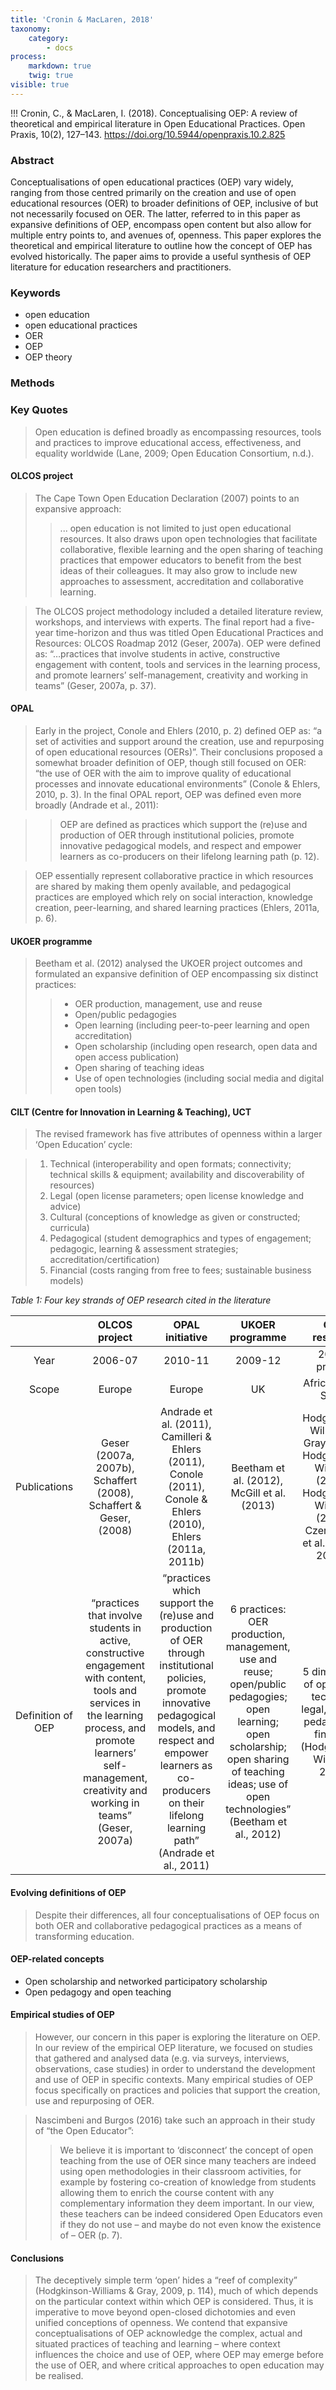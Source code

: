 ```yaml
---
title: 'Cronin & MacLaren, 2018'
taxonomy:
    category:
        - docs
process:
    markdown: true
    twig: true
visible: true
---
```


!!! Cronin, C., & MacLaren, I. (2018). Conceptualising OEP: A review of theoretical and empirical literature in Open Educational Practices. Open Praxis, 10(2), 127–143. https://doi.org/10.5944/openpraxis.10.2.825

### Abstract

Conceptualisations of open educational practices (OEP) vary widely, ranging from those centred primarily on the creation and use of open educational resources (OER) to broader definitions of OEP, inclusive of but not necessarily focused on OER. The latter, referred to in this paper as expansive definitions of OEP, encompass open content but also allow for multiple entry points to, and avenues of, openness. This paper explores the theoretical and empirical literature to outline how the concept of OEP has evolved historically. The paper aims to provide a useful synthesis of OEP literature for education researchers and practitioners.

### Keywords
- open education
- open educational practices
- OER
- OEP
- OEP theory

### Methods

### Key Quotes

> Open education is defined broadly as encompassing resources, tools and practices to improve educational access, effectiveness, and equality worldwide (Lane, 2009; Open Education Consortium, n.d.).

#### OLCOS project
> The Cape Town Open Education Declaration (2007) points to an expansive approach:
> > ... open education is not limited to just open educational resources. It also draws upon open technologies that facilitate collaborative, flexible learning and the open sharing of teaching practices that empower educators to benefit from the best ideas of their colleagues. It may also grow to include new approaches to assessment, accreditation and collaborative learning.

> The OLCOS project methodology included a detailed literature review, workshops, and interviews with experts. The final report had a five-year time-horizon and thus was titled Open Educational Practices and Resources: OLCOS Roadmap 2012 (Geser, 2007a). OEP were defined as: “…practices that involve students in active, constructive engagement with content, tools and services in the learning process, and promote learners’ self-management, creativity and working in teams” (Geser, 2007a, p. 37).

#### OPAL

> Early in the project, Conole and Ehlers (2010, p. 2) defined OEP as: “a set of activities and support around the creation, use and repurposing of open educational resources (OERs)”. Their conclusions proposed a somewhat broader definition of OEP, though still focused on OER: “the use of OER with the aim to improve quality of educational processes and innovate educational environments” (Conole & Ehlers, 2010, p. 3). In the final OPAL report, OEP was defined even more broadly (Andrade et al., 2011):

>> OEP are defined as practices which support the (re)use and production of OER through institutional policies, promote innovative pedagogical models, and respect and empower learners as co-producers on their lifelong learning path (p. 12).

> OEP essentially represent collaborative practice in which resources are shared by making them openly available, and pedagogical practices are employed which rely on social interaction, knowledge creation, peer-learning, and shared learning practices (Ehlers, 2011a, p. 6).

#### UKOER programme

> Beetham et al. (2012) analysed the UKOER project outcomes and formulated an expansive definition of OEP encompassing six distinct practices:
>>  - OER production, management, use and reuse
>>  - Open/public pedagogies
>>  - Open learning (including peer-to-peer learning and open accreditation)
>>  - Open scholarship (including open research, open data and open access publication)
>>  - Open sharing of teaching ideas
>>  - Use of open technologies (including social media and digital open tools)

#### CILT (Centre for Innovation in Learning & Teaching), UCT

> The revised framework has five attributes of openness within a larger ‘Open Education’ cycle:

> 1. Technical (interoperability and open formats; connectivity; technical skills & equipment; availability and discoverability of resources)
> 2. Legal (open license parameters; open license knowledge and advice)
> 3. Cultural (conceptions of knowledge as given or constructed; curricula)
> 4. Pedagogical (student demographics and types of engagement; pedagogic, learning & assessment strategies; accreditation/certification)
> 5. Financial (costs ranging from free to fees; sustainable business models)

*Table 1: Four key strands of OEP research cited in the literature* 	

|  |OLCOS project| 	OPAL initiative |	UKOER programme |	CILT research|
|:---:|:---:|:---:|:---:|:---:|
|Year |	2006-07 |	2010-11 |	2009-12 |	2009-present|
|Scope |	Europe |	Europe |	UK |	Africa/Global South|
|Publications |	Geser (2007a, 2007b), Schaffert (2008), Schaffert & Geser, (2008) |	Andrade et al. (2011), Camilleri & Ehlers (2011), Conole (2011), Conole & Ehlers (2010), Ehlers (2011a, 2011b) |	Beetham et al. (2012), McGill et al. (2013) |	Hodgkinson-Williams & Gray (2009), Hodgkinson-Williams (2010); Hodgkinson-Williams (2014), Czerniewicz et al. (2017a, 2017b)|
|Definition of OEP |	“practices that involve students in active, constructive engagement with content, tools and services in the learning process, and promote learners’ self-management, creativity and working in teams” (Geser, 2007a) |	“practices which support the (re)use and production of OER through institutional policies, promote innovative pedagogical models, and respect and empower learners as co-producers on their lifelong learning path” (Andrade et al., 2011) |	6 practices: OER production, management, use and reuse; open/public pedagogies; open learning; open scholarship; open sharing of teaching ideas; use of open technologies” (Beetham et al., 2012) |	5 dimensions of openness: technical, legal, cultural, pedagogical, financial (Hodgkinson-Williams, 2014)|

#### Evolving definitions of OEP

> Despite their differences, all four conceptualisations of OEP focus on both OER and collaborative pedagogical practices as a means of transforming education.

#### OEP-related concepts

* Open scholarship and networked participatory scholarship
* Open pedagogy and open teaching

#### Empirical studies of OEP

> However, our concern in this paper is exploring the literature on OEP. In our review of the empirical OEP literature, we focused on studies that gathered and analysed data (e.g. via surveys, interviews, observations, case studies) in order to understand the development and use of OEP in specific contexts. Many empirical studies of OEP focus specifically on practices and policies that support the creation, use and repurposing of OER.

> Nascimbeni and Burgos (2016) take such an approach in their study of “the Open Educator”:
>> We believe it is important to ‘disconnect’ the concept of open teaching from the use of OER since many teachers are indeed using open methodologies in their classroom activities, for example by fostering co-creation of knowledge from students allowing them to enrich the course content with any complementary information they deem important. In our view, these teachers can be indeed considered Open Educators even if they do not use – and maybe do not even know the existence of – OER (p. 7).

#### Conclusions

> The deceptively simple term ‘open’ hides a “reef of complexity” (Hodgkinson-Williams & Gray, 2009, p. 114), much of which depends on the particular context within which OEP is considered. Thus, it is imperative to move beyond open-closed dichotomies and even unified conceptions of openness. We contend that expansive conceptualisations of OEP acknowledge the complex, actual and situated practices of teaching and learning – where context influences the choice and use of OEP, where OEP may emerge before the use of OER, and where critical approaches to open education may be realised.
